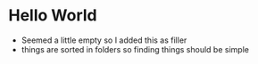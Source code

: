 # Hello World
- Seemed a little empty so I added this as filler
- things are sorted in folders so finding things should be simple
